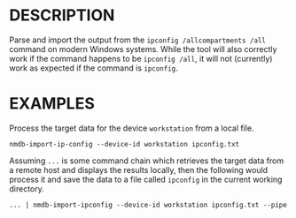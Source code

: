 DESCRIPTION
===========

Parse and import the output from the `ipconfig /allcompartments /all` command
on modern Windows systems.
While the tool will also correctly work if the command happens to be `ipconfig
/all`, it will not (currently) work as expected if the command is `ipconfig`.


EXAMPLES
========

Process the target data for the device `workstation` from a local file.
```
nmdb-import-ip-config --device-id workstation ipconfig.txt
```

Assuming `...` is some command chain which retrieves the target data from a
remote host and displays the results locally, then the following would process
it and save the data to a file called `ipconfig` in the current working
directory.
```
... | nmdb-import-ipconfig --device-id workstation ipconfig.txt --pipe
```

